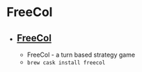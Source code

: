 # FreeCol
- [FreeCol](http://www.freecol.org/)
  - 
  - FreeCol - a turn based strategy game
  - `brew cask install freecol`
